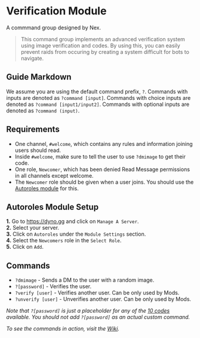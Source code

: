 # Verification Module
A commmand group designed by Nex.

> This command group implements an advanced verification system using image verification and codes.
> By using this, you can easily prevent raids from occuring by creating a system difficult for bots to navigate. 

## Guide Markdown  
We assume you are using the default command prefix, `?`. Commands with inputs are denoted as ``?command [input]``. Commands with choice inputs are denoted as ``?command [input1/input2]``. Commands with optional inputs are denoted as ``?command (input)``.

## Requirements
* One channel, `#welcome`, which contains any rules and information joining users should read.
* Inside `#welcome`, make sure to tell the user to use `?dmimage` to get their code.
* One role, `Newcomer`, which has been denied Read Message permissions in all channels except welcome.
* The `Newcomer` role should be given when a user joins. You should use the [Autoroles module](https://github.com/Strand-Custom-Commands/Strand-Custom-Commands/blob/master/Commands/Verification%20Module/readme.md#autoroles-modules-setup) for this.

## Autoroles Module Setup
**1.** Go to https://dyno.gg and click on `Manage A Server`.  
**2.** Select your server.  
**3.** Click on `Autoroles` under the `Module Settings` section.  
**4.** Select the `Newcomers` role in the `Select Role`.  
**5.** Click on `Add`.  

## Commands
* `?dmimage` - Sends a DM to the user with a random image.
* `?[password]` - Verifies the user.   
* `?verify [user]` - Verifies another user. Can be only used by Mods.
* `?unverify [user]` - Unverifies another user. Can be only used by Mods.

*Note that `?[password]` is just a placeholder for any of the [10 codes](https://github.com/Strand-Custom-Commands/Strand-Custom-Commands/blob/master/Commands/Verification%20Module/codes.md) available.
You should not add `?[password]` as an actual custom command.*

*To see the commands in action, visit the [Wiki](https://github.com/Strand-Custom-Commands/Strand-Custom-Commands/wiki).*
